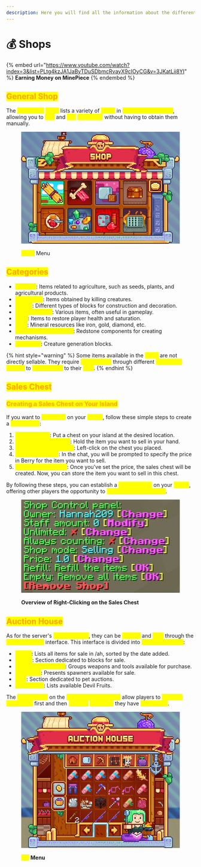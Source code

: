 ```yaml
---
description: Here you will find all the information about the different shops.
---
```


# 💰 Shops

{% embed url="https://www.youtube.com/watch?index=3&list=PLtg4kzJA1JaByTDuSDbmcRvayX9cIOyCG&v=3JKatLii8YI" %}
**Earning Money on MinePiece**
{% endembed %}

## <mark style="color:orange;">General Shop</mark>

The <mark style="color:yellow;">**MinePiece**</mark> <mark style="color:yellow;">**`/shop`**</mark> lists a variety of <mark style="color:yellow;">**items**</mark> in <mark style="color:yellow;">**different categories**</mark>, allowing you to <mark style="color:yellow;">**buy**</mark> and <mark style="color:yellow;">**sell**</mark> <mark style="color:yellow;">**resources**</mark> without having to obtain them manually.

<figure><img src="../.gitbook/assets/shop.jpg" alt=""><figcaption><p><mark style="color:yellow;"><strong><code>/shop</code></strong></mark> Menu</p></figcaption></figure>

## <mark style="color:orange;">Categories</mark>

* <mark style="color:yellow;">**Farming**</mark>: Items related to agriculture, such as seeds, plants, and agricultural products.&#x20;
* <mark style="color:yellow;">**Mob Drops**</mark>: Items obtained by killing creatures.&#x20;
* <mark style="color:yellow;">**Blocks**</mark>: Different types of blocks for construction and decoration.&#x20;
* <mark style="color:yellow;">**Miscellaneous**</mark>: Various items, often useful in gameplay.&#x20;
* <mark style="color:yellow;">**Food**</mark>: Items to restore player health and saturation.&#x20;
* <mark style="color:yellow;">**Ores**</mark>: Mineral resources like iron, gold, diamond, etc.&#x20;
* <mark style="color:yellow;">**Redstone Components**</mark>: Redstone components for creating mechanisms.&#x20;
* <mark style="color:yellow;">**Spawners**</mark>: Creature generation blocks.

{% hint style="warning" %}
Some items available in the <mark style="color:yellow;">**`/shop`**</mark> are not directly sellable. They require <mark style="color:yellow;">**progressing**</mark> through different <mark style="color:yellow;">**adventure islands**</mark> to <mark style="color:yellow;">**gain access**</mark> to their <mark style="color:yellow;">**sale**</mark>.
{% endhint %}

## <mark style="color:orange;">Sales Chest</mark>

### <mark style="color:orange;">Creating a Sales Chest on Your Island</mark>&#x20;

If you want to <mark style="color:yellow;">**sell items**</mark> on your <mark style="color:yellow;">**island**</mark>, follow these simple steps to create a <mark style="color:yellow;">**sales chest**</mark>:

1. <mark style="color:yellow;">**Place a Chest**</mark>: Put a chest on your island at the desired location.
2. <mark style="color:yellow;">**Select the Item to Sell**</mark>: Hold the item you want to sell in your hand.
3. <mark style="color:yellow;">**Left-Click on the Chest**</mark>: Left-click on the chest you placed.
4. <mark style="color:yellow;">**Choose the Price**</mark>: In the chat, you will be prompted to specify the price in Berry for the item you want to sell.
5. <mark style="color:yellow;">**Sales Chest Created**</mark>: Once you've set the price, the sales chest will be created. Now, you can store the item you want to sell in this chest.

By following these steps, you can establish a <mark style="color:yellow;">**sales system**</mark> on your <mark style="color:yellow;">**island**</mark>, offering other players the opportunity to <mark style="color:yellow;">**buy the items you offer**</mark>.

<figure><img src="../.gitbook/assets/sales chest options.jpg" alt=""><figcaption><p><strong>Overview of Right-Clicking on the Sales Chest</strong></p></figcaption></figure>

## <mark style="color:orange;">Auction House</mark>

As for the server's <mark style="color:yellow;">**Custom Items**</mark>, they can be <mark style="color:yellow;">**bought**</mark> and <mark style="color:yellow;">**sold**</mark> through the <mark style="color:yellow;">**Auction House**</mark> interface. This interface is divided into <mark style="color:yellow;">**several sections**</mark>:&#x20;

* <mark style="color:yellow;">**Global**</mark>: Lists all items for sale in /ah, sorted by the date added.&#x20;
* <mark style="color:yellow;">**Blocks**</mark>: Section dedicated to blocks for sale.&#x20;
* <mark style="color:yellow;">**Weapons and Tools**</mark>: Groups weapons and tools available for purchase.&#x20;
* <mark style="color:yellow;">**Spawners**</mark>: Presents spawners available for sale.&#x20;
* <mark style="color:yellow;">**Pets**</mark>: Section dedicated to pet auctions.&#x20;
* <mark style="color:yellow;">**Devil Fruits**</mark>: Lists available Devil Fruits.

The <mark style="color:yellow;">**two buttons**</mark> on the <mark style="color:yellow;">**sides of the interface**</mark> allow players to <mark style="color:yellow;">**manage their sales**</mark> first and then <mark style="color:yellow;">**retrieve**</mark> <mark style="color:yellow;">**the items**</mark> they have <mark style="color:yellow;">**purchased**</mark>.

<figure><img src="../.gitbook/assets/auction house.jpg" alt=""><figcaption><p><mark style="color:yellow;"><strong><code>/ah</code></strong></mark><strong> Menu</strong></p></figcaption></figure>
